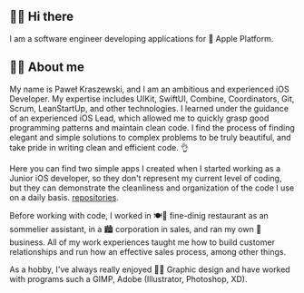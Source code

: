 ## 👨‍🚀 Hi there
I am a software engineer developing applications for 📲 Apple Platform.
## 👨‍💻 About me
My name is Paweł Kraszewski, and I am an ambitious and experienced iOS Developer. My expertise includes UIKit, SwiftUI, Combine, Coordinators, Git, Scrum, LeanStartUp, and other technologies. I learned under the guidance of an experienced iOS Lead, which allowed me to quickly grasp good programming patterns and maintain clean code.
I find the process of finding elegant and simple solutions to complex problems to be truly beautiful, and take pride in writing clean and efficient code.  👌

Here you can find two simple apps I created when I started working as a Junior iOS developer, so they don't represent my current level of coding, but they can demonstrate the cleanliness and organization of the code I use on a daily basis. [repositories](https://github.com/pkrasz?tab=repositories).

Before working with code, I worked in 🍽🍷 fine-dinig restaurant as an sommelier assistant, in a 🏙 corporation in sales, and ran my own 👔 business. 
All of my work experiences taught me how to build customer relationships and run how an effective sales process, among other things.

As a hobby, I've always really enjoyed 👨‍🎨 Graphic design and have worked with programs such a GIMP, Adobe (Illustrator, Photoshop, XD).
